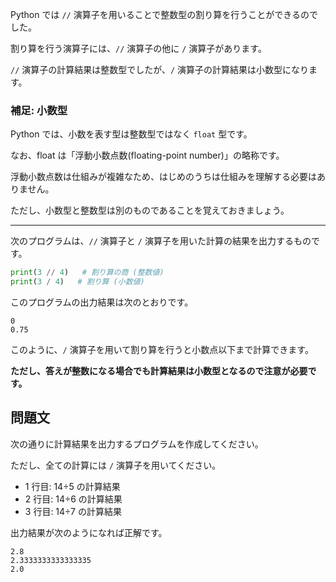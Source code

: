 Python では `//` 演算子を用いることで整数型の割り算を行うことができるのでした。

割り算を行う演算子には、`//` 演算子の他に `/` 演算子があります。

`//` 演算子の計算結果は整数型でしたが、`/` 演算子の計算結果は小数型になります。

### 補足: 小数型

Python では、小数を表す型は整数型ではなく `float` 型です。

なお、float は「浮動小数点数(floating-point number)」の略称です。

浮動小数点数は仕組みが複雑なため、はじめのうちは仕組みを理解する必要はありません。

ただし、小数型と整数型は別のものであることを覚えておきましょう。

---

次のプログラムは、`//` 演算子と `/` 演算子を用いた計算の結果を出力するものです。

```python
print(3 // 4)   # 割り算の商 (整数値)
print(3 / 4)   # 割り算 (小数値)
```

このプログラムの出力結果は次のとおりです。

```text
0
0.75
```

このように、`/` 演算子を用いて割り算を行うと小数点以下まで計算できます。

**ただし、答えが整数になる場合でも計算結果は小数型となるので注意が必要です。**

## 問題文

次の通りに計算結果を出力するプログラムを作成してください。

ただし、全ての計算には `/` 演算子を用いてください。

- 1 行目: 14÷5 の計算結果
- 2 行目: 14÷6 の計算結果
- 3 行目: 14÷7 の計算結果

出力結果が次のようになれば正解です。

```text
2.8
2.3333333333333335
2.0
```
